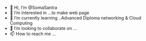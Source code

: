 - 👋 Hi, I’m @SomaSantra
- 👀 I’m interested in ...to make web page
- 🌱 I’m currently learning ..Advanced Diploma networking & Cloud Computing
- 💞️ I’m looking to collaborate on ...
- 📫 How to reach me ...

<!---
SomaSantra/SomaSantra is a ✨ special ✨ repository because its `README.md` (this file) appears on your GitHub profile.
You can click the Preview link to take a look at your changes.
--->

